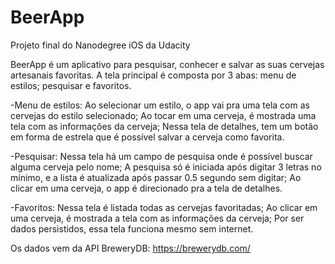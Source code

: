 # BeerApp
Projeto final do Nanodegree iOS da Udacity


BeerApp é um aplicativo para pesquisar, conhecer e salvar as suas cervejas artesanais favoritas.
A tela principal é composta por 3 abas: menu de estilos; pesquisar e favoritos.

-Menu de estilos:
Ao selecionar um estilo, o app vai pra uma tela com as cervejas do estilo selecionado;
Ao tocar em uma cerveja, é mostrada uma tela com as informações da cerveja;
Nessa tela de detalhes, tem um botão em forma de estrela que é possível salvar a cerveja como favorita.

-Pesquisar:
Nessa tela há um campo de pesquisa onde é possível buscar alguma cerveja pelo nome;
A pesquisa só é iniciada após digitar 3 letras no mínimo, e a lista é atualizada após passar 0.5 segundo sem digitar;
Ao clicar em uma cerveja, o app é direcionado pra a tela de detalhes.

-Favoritos:
Nessa tela é listada todas as cervejas favoritadas;
Ao clicar em uma cerveja, é mostrada a tela com as informações da cerveja;
Por ser dados persistidos, essa tela funciona mesmo sem internet.

Os dados vem da API BreweryDB:
https://brewerydb.com/
